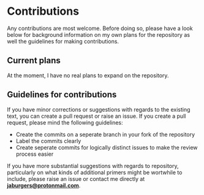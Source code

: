 # Contributions

Any contributions are most welcome. Before doing so, please have a look below for background information on my own plans for the repository as well the guidelines for making contributions.


## Current plans

At the moment, I have no real plans to expand on the repository.


## Guidelines for contributions

If you have minor corrections or suggestions with regards to the existing text, you can create a pull request or raise an issue. If you create a pull request, please mind the following guidelines:

- Create the commits on a seperate branch in your fork of the repository
- Label the commits clearly
- Create seperate commits for logically distinct issues to make the review process easier

If you have more substantial suggestions with regards to repository, particularly on what kinds of additional primers might be wortwhile to include, please raise an issue or contact me directly at **jaburgers@protonmail.com**.